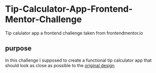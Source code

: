 # Tip-Calculator-App-Frontend-Mentor-Challenge
Tip calulator app a frontend challenge taken from frontendmentor.io 

## purpose
In this challenge I supposed to create a functional tip calculator app that should look as close as possible to the [original design](https://www.frontendmentor.io/challenges/tip-calculator-app-ugJNGbJUX/hub/tip-calculator-app-gmHty41iYD)
